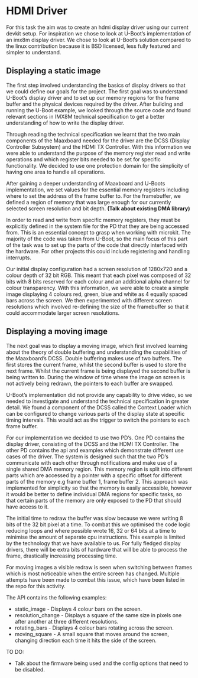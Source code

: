 # HDMI Driver

For this task the aim was to create an hdmi display driver using our current devkit setup. For inspiration we chose to look at U-Boot’s implementation of an imx8m display driver. We chose to look at U-Boot’s solution compared to the linux contribution because it is BSD licensed, less fully featured and simpler to understand.

## Displaying a static image

The first step involved understanding the basics of display drivers so that we could define our goals for the project. The first goal was to understand U-Boot’s display driver and to set up our memory regions for the frame buffer and the physical devices required by the driver. After building and running the U-Boot example, we looked through the source code and found relevant sections in IMX8M technical specification to get a better understanding of how to write the display driver.

Through reading the technical specification we learnt that the two main components of the Maaxboard needed for the driver are the DCSS (Display Controller Subsystem) and the HDMI TX Controller. With this information we were able to understand the purpose of the memory register read and write operations and which register bits needed to be set for specific functionality. We decided to use one protection domain for the simplicity of having one area to handle all operations. 

After gaining a deeper understanding of Maaxboard and U-Boots implementation, we set values for the essential memory registers including where to set the address of the frame buffer to. For the framebuffer, we defined a region of memory that was large enough for our currently selected screen resolution and bit depth. **(Talk about existing DMA library)**

In order to read and write from specific memory registers, they must be explicitly defined in the system file for the PD that they are being accessed from. This is an essential concept to grasp when working with microkit. The majority of the code was taken from U-Boot, so the main focus of this part of the task was to set up the parts of the code that directly interfaced with the hardware. For other projects this could include registering and handling interrupts. 

Our initial display configuration had a screen resolution of 1280x720 and a colour depth of 32 bit RGB. This meant that each pixel was composed of 32 bits with 8 bits reserved for each colour and an additional alpha channel for colour transparency. With this information, we were able to create a simple image displaying 4 colours red, green, blue and white as 4 equally spaced bars across the screen. We then experimented with different screen resolutions which involved re-defining the size of the framebuffer so that it could accommodate larger screen resolutions.


## Displaying a moving image

The next goal was to display a moving image, which first involved learning about the theory of double buffering and understanding the capabilities of the Maaxboard’s DCSS. Double buffering makes use of two buffers. The first stores the current frame, whilst the second buffer is used to store the next frame. Whilst the current frame is being displayed the second buffer is being written to. During the window of time where the image on screen is not actively being redrawn, the pointers to each buffer are swapped.

U-Boot’s implementation did not provide any capability to drive video, so we needed to investigate and understand the technical specification in greater detail. We found a component of the DCSS called the Context Loader which can be configured to change various parts of the display state at specific timing intervals. This would act as the trigger to switch the pointers to each frame buffer.

For our implementation we decided to use two PD’s. One PD contains the display driver, consisting of the DCSS and the HDMI TX Controller. The other PD contains the api and examples which demonstrate different use cases of the driver. The system is designed such that the two PD’s communicate with each other through notifications and make use of a single shared DMA memory region. This memory region is split into different parts which are accessed by a pointer with a specific offset for different parts of the memory e.g frame buffer 1, frame buffer 2. This approach was implemented for simplicity so that the memory is easily accessible, however it would be better to define individual DMA regions for specific tasks, so that certain parts of the memory are only exposed to the PD that should have access to it.

The initial time to redraw the buffer was slow because we were writing 8 bits of the 32 bit pixel at a time. To combat this we optimised the code logic reducing loops and where possible wrote 16, 32 or 64 bits at a time to minimise the amount of separate cpu instructions. This example is limited by the technology that we have available to us. For fully fledged display drivers, there will be extra bits of hardware that will be able to process the frame, drastically increasing processing time. 

For moving images a visible redraw is seen when switching between frames which is most noticeable when the entire screen has changed. Multiple attempts have been made to combat this issue, which have been listed in the repo for this activity.

The API contains the following examples:

* static_image - Displays 4 colour bars on the screen.
* resolution_change - Displays a square of the same size in pixels one after another at three different resolutions.
* rotating_bars - Displays 4 colour bars rotating across the screen.
* moving_square - A small square that moves around the screen, changing direction each time it hits the side of the screen.


TO DO:

* Talk about the firmware being used and the config options that need to be disabled.
